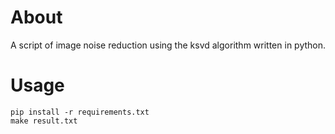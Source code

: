 # About

A script of image noise reduction using the ksvd algorithm written in python.

# Usage

```
pip install -r requirements.txt
make result.txt
```
